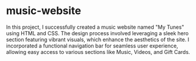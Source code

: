 # music-website

In this project, I successfully created a music website named "My Tunes" using HTML and CSS. The design process involved leveraging a sleek hero section featuring vibrant visuals, which enhance the aesthetics of the site. I incorporated a functional navigation bar for seamless user experience, allowing easy access to various sections like Music, Videos, and Gift Cards.
